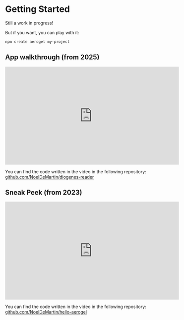 # Getting Started

Still a work in progress!

But if you want, you can play with it:

```sh
npm create aerogel my-project
```

## App walkthrough (from 2025)

<iframe width="560" height="315" src="https://www.youtube.com/embed/Xtxwbz7LrfU?si=Gy2uvyL_inUpui8X" title="Pocket is going away... Let's build a replacement with Solid!" frameborder="0" allow="accelerometer; autoplay; clipboard-write; encrypted-media; gyroscope; picture-in-picture; web-share" allowfullscreen></iframe>

You can find the code written in the video in the following repository: [github.com/NoelDeMartin/diogenes-reader](https://github.com/NoelDeMartin/diogenes-reader)

## Sneak Peek (from 2023)

<iframe width="560" height="315" src="https://www.youtube.com/embed/JXyCH_S9efk?si=Gy2uvyL_inUpui8X" title="Aerogel Sneak Peek" frameborder="0" allow="accelerometer; autoplay; clipboard-write; encrypted-media; gyroscope; picture-in-picture; web-share" allowfullscreen></iframe>

You can find the code written in the video in the following repository: [github.com/NoelDeMartin/hello-aerogel](https://github.com/NoelDeMartin/hello-aerogel)
